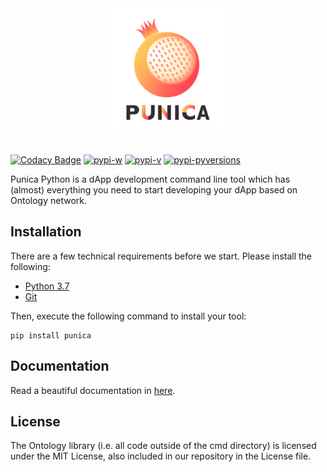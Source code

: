 <div align="center">
  <img src="https://raw.githubusercontent.com/punicasuite/punica-python/master/punica.png" height="200" width="200"><br><br>
</div>

[![Codacy Badge](https://api.codacy.com/project/badge/Grade/abcfdd2c9d364e24bf88969863a1bf88)](https://www.codacy.com/app/NashMiao/punica-python?utm_source=github.com&amp;utm_medium=referral&amp;utm_content=punicasuite/punica-python&amp;utm_campaign=Badge_Grade)
[![pypi-w](https://img.shields.io/pypi/wheel/punica.svg)](https://pypi.org/project/punica/)
[![pypi-v](https://img.shields.io/pypi/v/punica.svg)](https://pypi.org/project/punica/)
[![pypi-pyversions](https://img.shields.io/pypi/pyversions/punica.svg)](https://pypi.org/project/punica/)

Punica Python is a dApp development command line tool which has (almost) everything you need to start developing your dApp based on Ontology network.

## Installation

There are a few technical requirements before we start. Please install the following:

- [Python 3.7](https://www.python.org/downloads/release/python-370/)
- [Git](https://git-scm.com/)

Then, execute the following command to install your tool:

```shell
pip install punica
```

## Documentation

Read a beautiful documentation in [here](https://punica.gitbook.io/punica-python/).

## License

The Ontology library (i.e. all code outside of the cmd directory) is licensed under the MIT License, also included in our repository in the License file.
